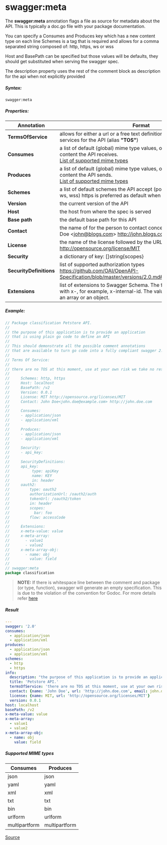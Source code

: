 # swagger:meta

The **swagger:meta** annotation flags a file as source for metadata about the API.
This is typically a doc.go file with your package documentation.

You can specify a Consumes and Produces key which has a new content type on each line
Schemes is a tag that is required and allows for a comma separated string composed of:
http, https, ws or wss

Host and BasePath can be specified but those values will be defaults,
they should get substituted when serving the swagger spec.

The description property uses the rest of the comment block as description for the api when not explicitly provided

##### Syntax:

```
swagger:meta
```

##### Properties:

Annotation | Format
-----------|--------
**TermsOfService** | allows for either a url or a free text definition describing the terms of services for the API (alias **"TOS"**)
**Consumes** | a list of default (global) mime type values, one per line, for the content the API receives.<br>[List of supported mime types](#supported-mime-types)
**Produces** | a list of default (global) mime type values, one per line, for the content the API sends.<br>[List of supported mime types](#supported-mime-types)
**Schemes** | a list of default schemes the API accept (possible values: http, https, ws, wss) https is preferred as default when configured
**Version** | the current version of the API
**Host** | the host from where the spec is served
**Base path** | the default base path for this API
**Contact** | the name of for the person to contact concerning the API eg. John Doe&nbsp;&lt;john@blogs.com&gt;&nbsp;http://john.blogs.com
**License** | the name of the license followed by the URL of the license eg. MIT http://opensource.org/license/MIT
**Security** | a dictionary of key: []string{scopes}
**SecurityDefinitions** | list of supported authorization types https://github.com/OAI/OpenAPI-Specification/blob/master/versions/2.0.md#securityDefinitionsObject
**Extensions** | list of extensions to Swagger Schema. The field name MUST begin with x-, for example, x-internal-id. The value can be null, a primitive, an array or an object.

##### Example:

```go
// Package classification Petstore API.
//
// the purpose of this application is to provide an application
// that is using plain go code to define an API
//
// This should demonstrate all the possible comment annotations
// that are available to turn go code into a fully compliant swagger 2.0 spec
//
// Terms Of Service:
//
// there are no TOS at this moment, use at your own risk we take no responsibility
//
//     Schemes: http, https
//     Host: localhost
//     BasePath: /v2
//     Version: 0.0.1
//     License: MIT http://opensource.org/licenses/MIT
//     Contact: John Doe<john.doe@example.com> http://john.doe.com
//
//     Consumes:
//     - application/json
//     - application/xml
//
//     Produces:
//     - application/json
//     - application/xml
//
//     Security:
//     - api_key:
//
//     SecurityDefinitions:
//     api_key:
//          type: apiKey
//          name: KEY
//          in: header
//     oauth2:
//         type: oauth2
//         authorizationUrl: /oauth2/auth
//         tokenUrl: /oauth2/token
//         in: header
//         scopes:
//           bar: foo
//         flow: accessCode
//
//     Extensions:
//     x-meta-value: value
//     x-meta-array:
//       - value1
//       - value2
//     x-meta-array-obj:
//       - name: obj
//         value: field
//
// swagger:meta
package classification
```

> **NOTE:** If there is whitespace line between the comment and package (or type, function), swagger will generate an empty specification. This is due to the violation of the convention for Godoc. For more details refer [here](https://blog.golang.org/godoc)

##### Result

```yaml
---
swagger: '2.0'
consumes:
  - application/json
  - application/xml
produces:
  - application/json
  - application/xml
schemes:
  - http
  - https
info:
  description: "the purpose of this application is to provide an application\nthat is using plain go code to define an API\n\nThis should demonstrate all the possible comment annotations\nthat are available to turn go code into a fully compliant swagger 2.0 spec"
  title: 'Petstore API.'
  termsOfService: 'there are no TOS at this moment, use at your own risk we take no responsibility'
  contact: {name: 'John Doe', url: 'http://john.doe.com', email: john.doe@example.com}
  license: {name: MIT, url: 'http://opensource.org/licenses/MIT'}
  version: 0.0.1
host: localhost
basePath: /v2
x-meta-value: value
x-meta-array:
  - value1
  - value2
x-meta-array-obj:
  - name: obj
    value: field
```

##### Supported MIME types

Consumes      | Produces
--------------|---------
json          | json
yaml          | yaml
xml           | xml
txt           | txt
bin           | bin
urlform       | urlform
multipartform | multipartform

[Source](https://github.com/thetreep/go-swagger/blob/7485a982b539bedd870bd56a487e37c8decd7f2c/generator/support.go#L317-L335)
